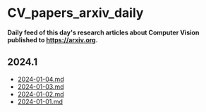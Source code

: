 # CV_papers_arxiv_daily
**Daily feed of this day's research articles about Computer Vision published to https://arxiv.org.**

## 2024.1
* [2024-01-04.md](./data/2024-01/2024-01-04.md)
* [2024-01-03.md](./data/2024-01/2024-01-03.md)
* [2024-01-02.md](./data/2024-01/2024-01-02.md)
* [2024-01-01.md](./data/2024-01/2024-01-01.md)
